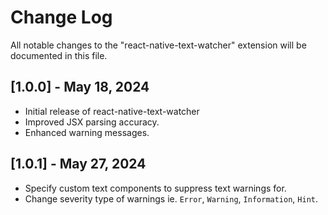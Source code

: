 # Change Log

All notable changes to the "react-native-text-watcher" extension will be documented in this file.

## [1.0.0] - May 18, 2024

- Initial release of react-native-text-watcher
- Improved JSX parsing accuracy.
- Enhanced warning messages.

## [1.0.1] - May 27, 2024

- Specify custom text components to suppress text warnings for.
- Change severity type of warnings ie. `Error`, `Warning`, `Information`, `Hint`.
